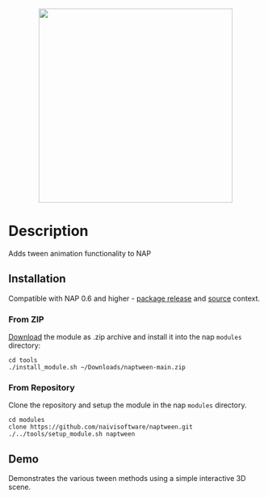 <br>
<p align="center">
  <img width=384 src="https://download.nap-labs.tech/identity/svg/logos/nap_logo_blue.svg">
</p>
	
# Description

Adds tween animation functionality to NAP

## Installation
Compatible with NAP 0.6 and higher - [package release](https://github.com/napframework/nap/releases) and [source](https://github.com/napframework/nap) context. 

### From ZIP

[Download](https://github.com/naivisoftware/naptween/archive/refs/heads/main.zip) the module as .zip archive and install it into the nap `modules` directory:
```
cd tools
./install_module.sh ~/Downloads/naptween-main.zip
```

### From Repository

Clone the repository and setup the module in the nap `modules` directory.

```
cd modules
clone https://github.com/naivisoftware/naptween.git
./../tools/setup_module.sh naptween
```

## Demo

Demonstrates the various tween methods using a simple interactive 3D scene.
